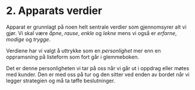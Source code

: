 # 2. Apparats verdier

Apparat er grunnlagt på noen helt sentrale verdier som gjennomsyrer alt vi gjør.
Vi skal være _åpne_, _rause_, _enkle_ og _lekne_
mens vi også er _erfarne_, _modige_ og _trygge_.

Verdiene har vi valgt å uttrykke som en _personlighet_
mer enn en oppramsning på listeform som fort går i glemmeboken.

Det er denne personligheten vi tar på oss når vi går ut i oppdrag eller møtes med kunder.
Den er med oss på tur og den sitter ved enden av bordet når vi legger strategien og må ta tøffe beslutninger.

